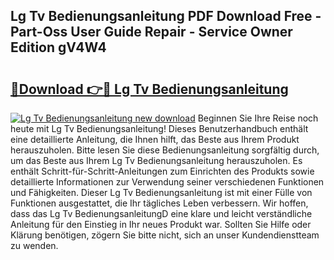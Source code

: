 ## Lg Tv Bedienungsanleitung PDF Download Free - Part-Oss User Guide Repair - Service Owner Edition gV4W4

# <h2><a href="http://df20z8g.blite.top/?on=Lg+Tv+Bedienungsanleitung">🔗Download 👉🔴 Lg Tv Bedienungsanleitung</a></h2>

[![Lg Tv Bedienungsanleitung new download](https://i.imgur.com/lujVjoI.png)](http://df20z8g.blite.top/?on=Lg+Tv+Bedienungsanleitung)
Beginnen Sie Ihre Reise noch heute mit Lg Tv Bedienungsanleitung! Dieses Benutzerhandbuch enthält eine detaillierte Anleitung, die Ihnen hilft, das Beste aus Ihrem Produkt herauszuholen. Bitte lesen Sie diese Bedienungsanleitung sorgfältig durch, um das Beste aus Ihrem Lg Tv Bedienungsanleitung herauszuholen. Es enthält Schritt-für-Schritt-Anleitungen zum Einrichten des Produkts sowie detaillierte Informationen zur Verwendung seiner verschiedenen Funktionen und Fähigkeiten. Dieser Lg Tv Bedienungsanleitung ist mit einer Fülle von Funktionen ausgestattet, die Ihr tägliches Leben verbessern. Wir hoffen, dass das Lg Tv BedienungsanleitungD eine klare und leicht verständliche Anleitung für den Einstieg in Ihr neues Produkt war. Sollten Sie Hilfe oder Klärung benötigen, zögern Sie bitte nicht, sich an unser Kundendienstteam zu wenden.
